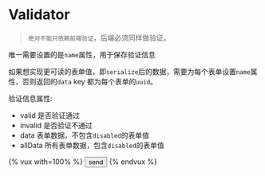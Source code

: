 # Validator


> `绝对不能只依赖前端验证`，后端必须同样做验证。

唯一需要设置的是`name`属性，用于保存验证信息

如果想实现更可读的表单值，即`serialize`后的数据，需要为每个表单设置`name`属性，否则返回的`data` key 都为每个表单的`uuid`。

验证信息属性:

+ valid 是否验证通过
+ invalid 是否验证不通过
+ data 表单数据，不包含`disabled`的表单值
+ allData 所有表单数据，包含`disabled`的表单值

{% vux with=100% %}
<validator name="demo">
  <input type="submit" value="send" v-if="$demo.valid">
</validator>
{% endvux %}